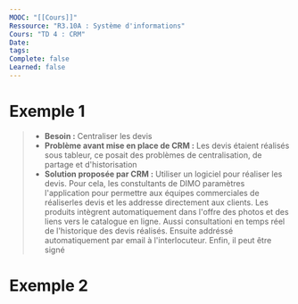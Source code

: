 ```yaml
---
MOOC: "[[Cours]]"
Ressource: "R3.10A : Système d'informations"
Cours: "TD 4 : CRM"
Date: 
tags: 
Complete: false
Learned: false
---
```

# Exemple 1

> - **Besoin :** Centraliser les devis
> - **Problème avant mise en place de CRM :** Les devis étaient réalisés sous tableur, ce posait des problèmes de centralisation, de partage et d'historisation
> - **Solution proposée par CRM :** Utiliser un logiciel pour réaliser les devis. Pour cela, les constultants de DIMO paramètres l'application pour permettre aux équipes commerciales de réaliserles devis et les addresse directement aux clients. Les produits intègrent automatiquement dans l'offre des photos et des liens vers le catalogue en ligne. Aussi consultationi en temps réel de l'historique des devis réalisés. Ensuite addréssé automatiquement par email à l'interlocuteur. Enfin, il peut être signé


# Exemple 2

> 